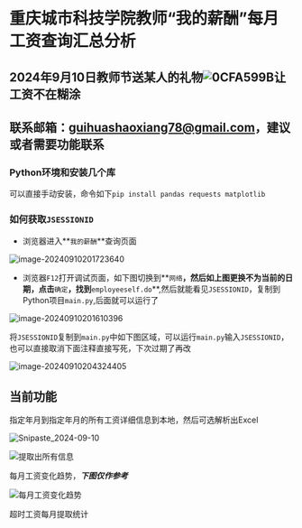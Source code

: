 # 重庆城市科技学院教师“我的薪酬”每月工资查询汇总分析

## 2024年9月10日教师节送某人的礼物![0CFA599B](E:\code_warehouse\Python\重庆城市科技学院教师薪资查询汇总分析\readme.assets\0CFA599B.png)让工资不在糊涂

## 联系邮箱：guihuashaoxiang78@gmail.com，建议或者需要功能联系

### Python环境和安装几个库

可以直接手动安装，命令如下`pip install pandas requests matplotlib`

### 如何获取`JSESSIONID`

- 浏览器进入**`我的薪酬`**查询页面

![image-20240910201723640](E:\code_warehouse\Python\重庆城市科技学院教师薪资查询汇总分析\readme.assets\image-20240910201723640.png)

- 浏览器`F12`打开调试页面，如下图切换到**`网络`**，然后如上图更换不为当前的日期，点击**`确定`**，找到**`employeeself.do`**,然后就能看见`JSESSIONID`，复制到Python项目`main.py`,后面就可以运行了

![image-20240910201610396](E:\code_warehouse\Python\重庆城市科技学院教师薪资查询汇总分析\readme.assets\image-20240910201610396.png)

将`JSESSIONID`复制到`main.py`中如下图区域，可以运行`main.py`输入`JSESSIONID`，也可以直接取消下面注释直接写死，下次过期了再改

![image-20240910204324405](E:\code_warehouse\Python\重庆城市科技学院教师薪资查询汇总分析\readme.assets\image-20240910204324405.png) 

## 当前功能

指定年月到指定年月的所有工资详细信息到本地，然后可选解析出Excel

![Snipaste_2024-09-10](E:\code_warehouse\Python\重庆城市科技学院教师薪资查询汇总分析\readme.assets\Snipaste_2024-09-10.png) 

![提取出所有信息](E:\code_warehouse\Python\重庆城市科技学院教师薪资查询汇总分析\readme.assets\提取出所有信息.png)

每月工资变化趋势，***下图仅作参考*** 

![每月工资变化趋势](E:\code_warehouse\Python\重庆城市科技学院教师薪资查询汇总分析\readme.assets\每月工资变化趋势.png)

超时工资每月提取统计 